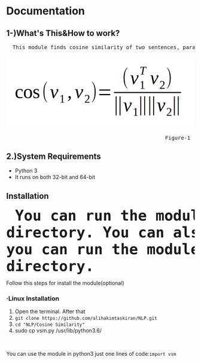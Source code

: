 <h1>Documentation</h1>
<h2>1-)What's This&How to work?</h2>
<pre>  This module finds cosine similarity of two sentences, paragraphs, documents etc... You can find similarity of the sentences paragraphs, documents with vsm module. Vsm module clears text from special charecters and converts the sentences into vectors. After that finds angle between two vectors. Similarity and angle are inversely proportional. In the other words,if cosine of the angle close 1, the sentences are similar. It finds similarity with formul that shown in Figure-1</pre>
<img src="https://raw.githubusercontent.com/alihakimtaskiran/NLP/master/Cosine%20Similarity/formula.png">
<center><pre>                                                 Figure-1</pre></center>
<h2>2.)System Requirements</h2>
<ul>
  <li>Python 3</li>
  <li>It runs on both 32-bit and 64-bit</li>
</ul>
<h2>Installation</h2>

<font size="7"><b><pre>  You can run the module including into working directory. 
You can also install it into python3. After the installation, you can run the module without including into working directory.</pre></b></font>
Follow this steps for install the module(optional)
<h3>·Linux Installation</h3>
<ol>
  <li>Open the terminal. After that</li>
  <li><code>git clone https://github.com/alihakimtaskiran/NLP.git</code></li>
  <li><code>cd "NLP/Cosine Similarity"</code></li>
  <li>sudo cp vsm.py /usr/lib/python3.6/</li>
 </ol>
 <br/>
<p>You can use the module in python3 just one lines of code:<code>import vsm</code></p>
